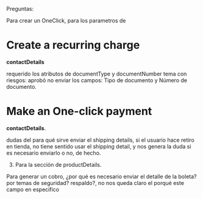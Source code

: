 

Preguntas:

Para crear un OneClick, para los parametros de 

# Create a recurring charge
**contactDetails** 

requerido los atributos de  documentType y documentNumber 
tema con riesgos: aprobó no enviar los campos: Tipo de documento y Número de documento.

# Make an One-click payment
**contactDetails**.

dudas del para qué sirve enviar el shipping details, si el usuario hace retiro en tienda, no tiene sentido usar el shipping detail, y nos genera la duda si es necesario enviarlo o no, de hecho.  
  

3. Para la sección de productDetails.  

Para generar un cobro, ¿por qué es necesario enviar el detalle de la boleta? por temas de seguridad? respaldo?, no nos queda claro el porqué este campo en especifico